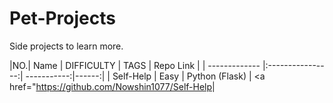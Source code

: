 # Pet-Projects
Side projects to learn more.


|NO.| Name         | DIFFICULTY  | TAGS  | Repo Link |
| ------------- |:----------------:| -----------:|------:| 
| Self-Help |  Easy | Python (Flask) | <a href="https://github.com/Nowshin1077/Self-Help</a>|

